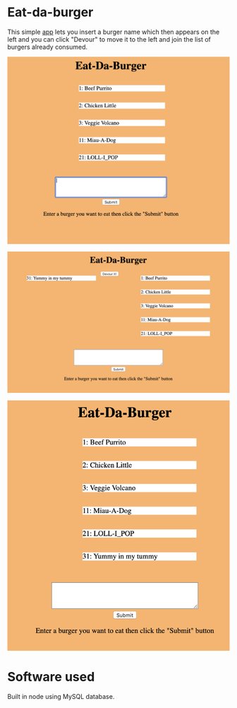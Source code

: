# Eat-da-burger

This simple [app](https://eat-da-burger-mvc.herokuapp.com/) lets you insert a burger name which then appears on the left and you can click "Devour" to move it to the left and join the list of burgers already consumed.

![Submit](./gallery/submit.png)

![Devour](./gallery/devour.png)

![List](./gallery/list.png)

# Software used

Built in node using MySQL database.
